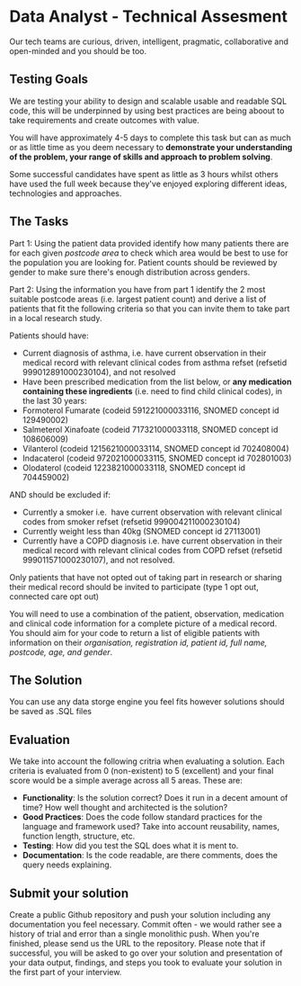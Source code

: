 # Data Analyst - Technical Assesment
Our tech teams are curious, driven, intelligent, pragmatic, collaborative and open-minded and you should be too. 

## Testing Goals
We are testing your ability to design and scalable usable and readable SQL code, this will be underpinned by using best practices are being aboout to take requirements and create outcomes with value.

You will have approximately 4-5 days to complete this task but can as much or as little time as you deem necessary to **demonstrate your understanding of the problem, your range of skills and approach to problem solving**.

Some successful candidates have spent as little as 3 hours whilst others have used the full week because they've enjoyed exploring different ideas, technologies and approaches. 

## The Tasks

Part 1: Using the patient data provided identify how many patients there are for each given *postcode area* to check which area would be best to use for the population you are looking for. Patient counts should be reviewed by gender to make sure there's enough distribution across genders.

Part 2:
Using the information you have from part 1 identify the 2 most suitable postcode areas (i.e. largest patient count) and derive a list of patients that fit the following criteria so that you can invite them to take part in a local research study.

Patients should have:
 * Current diagnosis of asthma, i.e. have current observation in their medical record with relevant clinical codes from asthma refset (refsetid 999012891000230104), and not resolved
 * Have been prescribed medication from the list below, or **any medication containing these ingredients** (i.e. need to find child clinical codes), in the last 30 years:
 * Formoterol Fumarate (codeid 591221000033116, SNOMED concept id 129490002)
 * Salmeterol Xinafoate (codeid 717321000033118, SNOMED concept id 108606009)
 * Vilanterol (codeid 1215621000033114, SNOMED concept id 702408004)
 * Indacaterol (codeid 972021000033115, SNOMED concept id 702801003)
 * Olodaterol (codeid 1223821000033118, SNOMED concept id 704459002)

AND should be excluded if:
 * Currently a smoker i.e.  have current observation with relevant clinical codes from smoker refset (refsetid 999004211000230104)
 * Currently weight less than 40kg (SNOMED concept id 27113001)
 * Currently have a COPD diagnosis i.e. have current observation in their medical record with relevant clinical codes from COPD refset (refsetid 999011571000230107), and not resolved.

Only patients that have not opted out of taking part in research or sharing their medical record should be invited to participate (type 1 opt out, connected care opt out)

You will need to use a combination of the patient, observation, medication and clinical code information for a complete picture of a medical record. You should aim for your code to return a list of eligible patients with information on their *organisation, registration id, patient id, full name, postcode, age, and gender*.

## The Solution
You can use any data storge engine you feel fits however solutions should be saved as .SQL files

## Evaluation
We take into account the following critria when evaluating a solution. Each criteria is evaluated from 0 (non-existent) to 5 (excellent) and your final score would be a simple average across all 5 areas. These are:

- **Functionality**: Is the solution correct? Does it run in a decent amount of time? How well thought and architected is the solution?
- **Good Practices**: Does the code follow standard practices for the language and framework used? Take into account reusability, names, function length, structure, etc.
- **Testing**: How did you test the SQL does what it is ment to. 
- **Documentation**: Is the code readable, are there comments, does the query needs explaining.


## Submit your solution	
Create a public Github repository and push your solution including any documentation you feel necessary. Commit often - we would rather see a history of trial and error than a single monolithic push. When you're finished, please send us the URL to the repository. 
Please note that if successful, you will be asked to go over your solution and presentation of your data output, findings, and steps you took to evaluate your solution in the first part of your interview.
